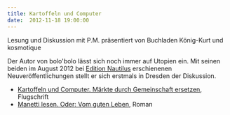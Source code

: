 ```yaml
---
title: Kartoffeln und Computer
date:  2012-11-18 19:00:00
---
```


Lesung und Diskussion mit P.M. präsentiert von Buchladen König-Kurt und kosmotique



Der Autor von bolo'bolo lässt sich noch immer auf Utopien ein. Mit
seinen beiden im August 2012 bei <a href="http://www.edition-nautilus.de">Edition Nautilus</a> erschienenen
Neuveröffentlichungen stellt er sich erstmals in Dresden der
Diskussion.


<ul>

<li><a href="http://www.edition-nautilus.de/programm/politik/buch-978-3-89401-767-5.html">Kartoffeln
und Computer. Märkte durch Gemeinschaft ersetzen</a>, Flugschrift
</li>

<li><a href="http://www.edition-nautilus.de/programm/belletristik/buch-978-3-89401-761-3.html">Manetti
lesen. Oder: Vom guten Leben</a>, Roman
</li>

</ul>

